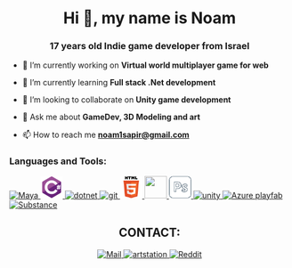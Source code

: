 <h1 align="center">Hi 👋, my name is Noam</h1>
<h3 align="center">17 years old Indie game developer from Israel</h3>

- 🔭 I’m currently working on **Virtual world multiplayer game for web**

- 🌱 I’m currently learning **Full stack .Net development**

- 👯 I’m looking to collaborate on **Unity game development**

- 💬 Ask me about **GameDev, 3D Modeling and art**

- 📫 How to reach me **noam1sapir@gmail.com**


<h3 align="left">Languages and Tools:</h3>
<p align="left"> <a href="https://autodesk.com/maya/" target="_blank"> <img src="https://i.pinimg.com/originals/4a/bf/51/4abf5146283e1609eeeae16335666564.png" alt="Maya" width="40" height="40"/> </a> <a href="https://www.w3schools.com/cs/" target="_blank"> <img src="https://raw.githubusercontent.com/devicons/devicon/master/icons/csharp/csharp-original.svg" alt="csharp" width="40" height="40"/> </a> <a href="https://dotnet.microsoft.com/" target="_blank"> <img src="https://res.cloudinary.com/practicaldev/image/fetch/s--pTGUwW7E--/c_fill,f_auto,fl_progressive,h_320,q_auto,w_320/https://dev-to-uploads.s3.amazonaws.com/uploads/organization/profile_image/965/34c9d14a-16d0-4ab1-9dca-1c75e6b627f7.png" alt="dotnet" width="40" height="40"/> </a> <a href="https://git-scm.com/" target="_blank"> <img src="https://www.vectorlogo.zone/logos/git-scm/git-scm-icon.svg" alt="git" width="40" height="40"/> </a> <a href="https://www.w3.org/html/" target="_blank"> <img src="https://raw.githubusercontent.com/devicons/devicon/master/icons/html5/html5-original-wordmark.svg" alt="html5" width="40" height="40"/> </a> <a href="https://ubuntu.com" target="_blank"> <img src="https://assets.ubuntu.com/v1/29985a98-ubuntu-logo32.png" width="40" height="40"/> </a> <a href="https://www.photoshop.com/en" target="_blank"> <img src="https://raw.githubusercontent.com/devicons/devicon/master/icons/photoshop/photoshop-line.svg" alt="photoshop" width="40" height="40"/> </a> <a href="https://unity.com/" target="_blank"> <img src="https://www.vectorlogo.zone/logos/unity3d/unity3d-icon.svg" alt="unity" width="40" height="40"/> </a> <a href="https://playfab.com/" target="_blank"> <img src="https://api.nuget.org/v3-flatcontainer/playfaballsdk/1.86.201218/icon" alt="Azure playfab" width="40" height="40"/> </a> <a href="https://substance3d.com/" target="_blank"> <img src="https://encrypted-tbn0.gstatic.com/images?q=tbn:ANd9GcTN16wJSlUdRRhV9q73Oc8aJD-wUjLMc0k0CQ&usqp=CAU" alt="Substance" width="40" height="40"/> </a> </p>

<h2 align="center">CONTACT:</h2>
<p align="center"> <a href="mailto:noam1sapir@gmail.com" target="_blank"> <img src="https://i.pinimg.com/originals/8f/c3/7b/8fc37b74b608a622588fbaa361485f32.png" alt="Mail" width="40" height="40"/> </a> <a href="https://www.artstation.com/noamsapir" target="_blank"> <img src="https://magazine.artstation.com/wp-content/authors/artstationteam-14.png" alt="artstation" width="40" height="40"/> </a> <a href="https://www.reddit.com/user/NoamSapir" target="_blank"> <img src="https://www.vectorico.com/download/social_media/Reddit-Icon.png" alt="Reddit" width="40" height="40"/</a>

</p>
